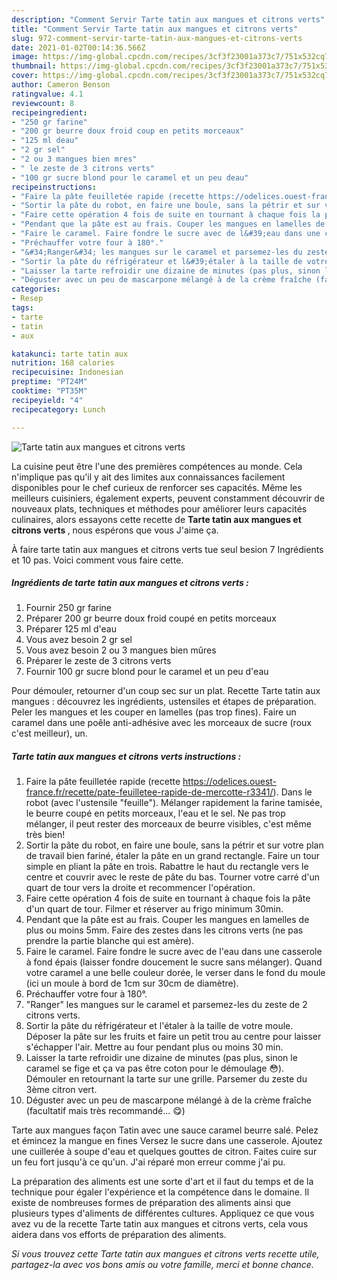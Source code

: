 ```yaml
---
description: "Comment Servir Tarte tatin aux mangues et citrons verts"
title: "Comment Servir Tarte tatin aux mangues et citrons verts"
slug: 972-comment-servir-tarte-tatin-aux-mangues-et-citrons-verts
date: 2021-01-02T00:14:36.566Z
image: https://img-global.cpcdn.com/recipes/3cf3f23001a373c7/751x532cq70/tarte-tatin-aux-mangues-et-citrons-verts-photo-principale-de-la-recette.jpg
thumbnail: https://img-global.cpcdn.com/recipes/3cf3f23001a373c7/751x532cq70/tarte-tatin-aux-mangues-et-citrons-verts-photo-principale-de-la-recette.jpg
cover: https://img-global.cpcdn.com/recipes/3cf3f23001a373c7/751x532cq70/tarte-tatin-aux-mangues-et-citrons-verts-photo-principale-de-la-recette.jpg
author: Cameron Benson
ratingvalue: 4.1
reviewcount: 8
recipeingredient:
- "250 gr farine"
- "200 gr beurre doux froid coup en petits morceaux"
- "125 ml deau"
- "2 gr sel"
- "2 ou 3 mangues bien mres"
- " le zeste de 3 citrons verts"
- "100 gr sucre blond pour le caramel et un peu deau"
recipeinstructions:
- "Faire la pâte feuilletée rapide (recette https://odelices.ouest-france.fr/recette/pate-feuilletee-rapide-de-mercotte-r3341/). Dans le robot (avec l&#39;ustensile &#34;feuille&#34;). Mélanger rapidement la farine tamisée, le beurre coupé en petits morceaux, l&#39;eau et le sel. Ne pas trop mélanger, il peut rester des morceaux de beurre visibles, c&#39;est même très bien!"
- "Sortir la pâte du robot, en faire une boule, sans la pétrir et sur votre plan de travail bien fariné, étaler la pâte en un grand rectangle. Faire un tour simple en pliant la pâte en trois. Rabattre le haut du rectangle vers le centre et couvrir avec le reste de pâte du bas. Tourner votre carré d&#39;un quart de tour vers la droite et recommencer l&#39;opération."
- "Faire cette opération 4 fois de suite en tournant à chaque fois la pâte d&#39;un quart de tour. Filmer et réserver au frigo minimum 30min."
- "Pendant que la pâte est au frais. Couper les mangues en lamelles de plus ou moins 5mm. Faire des zestes dans les citrons verts (ne pas prendre la partie blanche qui est amère)."
- "Faire le caramel. Faire fondre le sucre avec de l&#39;eau dans une casserole à fond épais (laisser fondre doucement le sucre sans mélanger). Quand votre caramel a une belle couleur dorée, le verser dans le fond du moule (ici un moule à bord de 1cm sur 30cm de diamètre)."
- "Préchauffer votre four à 180°."
- "&#34;Ranger&#34; les mangues sur le caramel et parsemez-les du zeste de 2 citrons verts."
- "Sortir la pâte du réfrigérateur et l&#39;étaler à la taille de votre moule. Déposer la pâte sur les fruits et faire un petit trou au centre pour laisser s&#39;échapper l&#39;air. Mettre au four pendant plus ou moins 30 min."
- "Laisser la tarte refroidir une dizaine de minutes (pas plus, sinon le caramel se fige et ça va pas être coton pour le démoulage 😳). Démouler en retournant la tarte sur une grille. Parsemer du zeste du 3ème citron vert."
- "Déguster avec un peu de mascarpone mélangé à de la crème fraîche (facultatif mais très recommandé... 😋)"
categories:
- Resep
tags:
- tarte
- tatin
- aux

katakunci: tarte tatin aux 
nutrition: 168 calories
recipecuisine: Indonesian
preptime: "PT24M"
cooktime: "PT35M"
recipeyield: "4"
recipecategory: Lunch

---
```



![Tarte tatin aux mangues et citrons verts](https://img-global.cpcdn.com/recipes/3cf3f23001a373c7/751x532cq70/tarte-tatin-aux-mangues-et-citrons-verts-photo-principale-de-la-recette.jpg)

La cuisine peut être l'une des premières compétences au monde. Cela n'implique pas qu'il y ait des limites aux connaissances facilement disponibles pour le chef curieux de renforcer ses capacités. Même les meilleurs cuisiniers, également experts, peuvent constamment découvrir de nouveaux plats, techniques et méthodes pour améliorer leurs capacités culinaires, alors essayons cette recette de <strong> Tarte tatin aux mangues et citrons verts </strong>, nous espérons que vous J'aime ça.

<!--inarticleads1-->

À faire tarte tatin aux mangues et citrons verts tue seul besion 7 Ingrédients et 10 pas. Voici comment vous faire cette.

##### Ingrédients de tarte tatin aux mangues et citrons verts :

1. Fournir 250 gr farine
1. Préparer 200 gr beurre doux froid coupé en petits morceaux
1. Préparer 125 ml d&#39;eau
1. Vous avez besoin 2 gr sel
1. Vous avez besoin 2 ou 3 mangues bien mûres
1. Préparer  le zeste de 3 citrons verts
1. Fournir 100 gr sucre blond pour le caramel et un peu d&#39;eau


Pour démouler, retourner d&#39;un coup sec sur un plat. Recette Tarte tatin aux mangues : découvrez les ingrédients, ustensiles et étapes de préparation. Peler les mangues et les couper en lamelles (pas trop fines). Faire un caramel dans une poêle anti-adhésive avec les morceaux de sucre (roux c&#39;est meilleur), un. 

<!--inarticleads2-->

##### Tarte tatin aux mangues et citrons verts instructions :

1. Faire la pâte feuilletée rapide (recette https://odelices.ouest-france.fr/recette/pate-feuilletee-rapide-de-mercotte-r3341/). Dans le robot (avec l&#39;ustensile &#34;feuille&#34;). Mélanger rapidement la farine tamisée, le beurre coupé en petits morceaux, l&#39;eau et le sel. Ne pas trop mélanger, il peut rester des morceaux de beurre visibles, c&#39;est même très bien!
1. Sortir la pâte du robot, en faire une boule, sans la pétrir et sur votre plan de travail bien fariné, étaler la pâte en un grand rectangle. Faire un tour simple en pliant la pâte en trois. Rabattre le haut du rectangle vers le centre et couvrir avec le reste de pâte du bas. Tourner votre carré d&#39;un quart de tour vers la droite et recommencer l&#39;opération.
1. Faire cette opération 4 fois de suite en tournant à chaque fois la pâte d&#39;un quart de tour. Filmer et réserver au frigo minimum 30min.
1. Pendant que la pâte est au frais. Couper les mangues en lamelles de plus ou moins 5mm. Faire des zestes dans les citrons verts (ne pas prendre la partie blanche qui est amère).
1. Faire le caramel. Faire fondre le sucre avec de l&#39;eau dans une casserole à fond épais (laisser fondre doucement le sucre sans mélanger). Quand votre caramel a une belle couleur dorée, le verser dans le fond du moule (ici un moule à bord de 1cm sur 30cm de diamètre).
1. Préchauffer votre four à 180°.
1. &#34;Ranger&#34; les mangues sur le caramel et parsemez-les du zeste de 2 citrons verts.
1. Sortir la pâte du réfrigérateur et l&#39;étaler à la taille de votre moule. Déposer la pâte sur les fruits et faire un petit trou au centre pour laisser s&#39;échapper l&#39;air. Mettre au four pendant plus ou moins 30 min.
1. Laisser la tarte refroidir une dizaine de minutes (pas plus, sinon le caramel se fige et ça va pas être coton pour le démoulage 😳). Démouler en retournant la tarte sur une grille. Parsemer du zeste du 3ème citron vert.
1. Déguster avec un peu de mascarpone mélangé à de la crème fraîche (facultatif mais très recommandé... 😋)


Tarte aux mangues façon Tatin avec une sauce caramel beurre salé. Pelez et émincez la mangue en fines Versez le sucre dans une casserole. Ajoutez une cuillerée à soupe d&#39;eau et quelques gouttes de citron. Faites cuire sur un feu fort jusqu&#39;à ce qu&#39;un. J&#39;ai réparé mon erreur comme j&#39;ai pu. 

<!--inarticleads1-->

<p>
La préparation des aliments est une sorte d'art et il faut du temps et de la technique pour égaler l'expérience et la compétence dans le domaine. Il existe de nombreuses formes de préparation des aliments ainsi que plusieurs types d'aliments de différentes cultures. Appliquez ce que vous avez vu de la recette Tarte tatin aux mangues et citrons verts, cela vous aidera dans vos efforts de préparation des aliments.
</p>

<p>
<i>Si vous trouvez cette Tarte tatin aux mangues et citrons verts recette utile, partagez-la avec vos bons amis ou votre famille, merci et bonne chance.</i>
</p>

